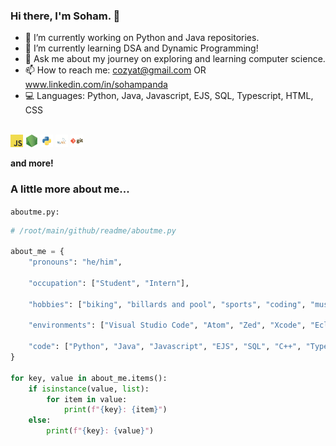 ### Hi there, I'm Soham. 👋

- 🔭 I’m currently working on Python and Java repositories.
- 🌱 I’m currently learning DSA and Dynamic Programming!
- 💬 Ask me about my journey on exploring and learning computer science.
- 📫 How to reach me: cozyat@gmail.com OR www.linkedin.com/in/sohampanda
- 💻 Languages: Python, Java, Javascript, EJS, SQL, Typescript, HTML, CSS

<br>
<code><img height="20" src="https://raw.githubusercontent.com/github/explore/80688e429a7d4ef2fca1e82350fe8e3517d3494d/topics/javascript/javascript.png"></code>
<code><img height="20" src="https://raw.githubusercontent.com/github/explore/80688e429a7d4ef2fca1e82350fe8e3517d3494d/topics/nodejs/nodejs.png"></code>
<code><img height="20" src="https://raw.githubusercontent.com/github/explore/80688e429a7d4ef2fca1e82350fe8e3517d3494d/topics/python/python.png"></code>
<code><img height="20" src="https://raw.githubusercontent.com/github/explore/80688e429a7d4ef2fca1e82350fe8e3517d3494d/topics/mysql/mysql.png"></code>
<code><img height="20" src="https://raw.githubusercontent.com/github/explore/80688e429a7d4ef2fca1e82350fe8e3517d3494d/topics/git/git.png"></code>
<br>

**and more!**

### A little more about me...  

`aboutme.py:`
```Python
# /root/main/github/readme/aboutme.py

about_me = {
    "pronouns": "he/him",

    "occupation": ["Student", "Intern"],

    "hobbies": ["biking", "billards and pool", "sports", "coding", "music"],

    "environments": ["Visual Studio Code", "Atom", "Zed", "Xcode", "Eclipse", "Venv"],

    "code": ["Python", "Java", "Javascript", "EJS", "SQL", "C++", "Typescript", "HTML", "CSS"]
}

for key, value in about_me.items():
    if isinstance(value, list):
        for item in value:
            print(f"{key}: {item}")
    else:
        print(f"{key}: {value}")


```

